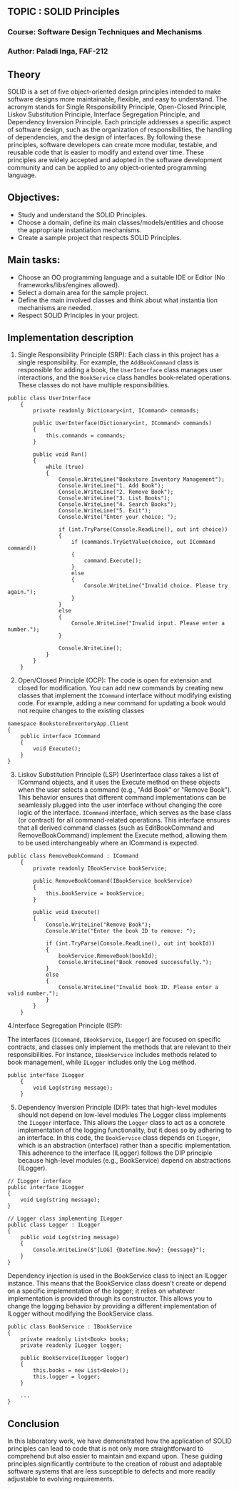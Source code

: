 ﻿## TOPIC : SOLID Principles
### Course: Software Design Techniques and Mechanisms
### Author: Paladi Inga, FAF-212

## Theory
 SOLID is a set of five object-oriented design principles intended to make software designs more maintainable, flexible, and easy to understand. The acronym stands for Single Responsibility Principle, Open-Closed Principle, Liskov Substitution Principle, Interface Segregation Principle, and Dependency Inversion Principle. Each principle addresses a specific aspect of software design, such as the organization of responsibilities, the handling of dependencies, and the design of interfaces. By following these principles, software developers can create more modular, testable, and reusable code that is easier to modify and extend over time. These principles are widely accepted and adopted in the software development community and can be applied to any object-oriented programming language.


## Objectives:
* Study and understand the SOLID Principles.
*  Choose a domain, define its main classes/models/entities and choose the appropriate instantiation mechanisms.
*  Create a sample project that respects SOLID Principles.

## Main tasks:
* Choose an OO programming language and a suitable IDE or Editor (No frameworks/libs/engines allowed).
* Select a domain area for the sample project.
* Define the main involved classes and think about what instantia
tion mechanisms are needed.
*  Respect SOLID Principles in your project.



## Implementation description
1. Single Responsibility Principle (SRP):
Each class in this project has a single responsibility.
For example, the `AddBookCommand` class is responsible for 
adding a book, the `UserInterface` class manages user
interactions, and the `BookService` class handles
book-related operations. These classes do not have
multiple responsibilities.
```
public class UserInterface
    {
        private readonly Dictionary<int, ICommand> commands;

        public UserInterface(Dictionary<int, ICommand> commands)
        {
            this.commands = commands;
        }

        public void Run()
        {
            while (true)
            {
                Console.WriteLine("Bookstore Inventory Management");
                Console.WriteLine("1. Add Book");
                Console.WriteLine("2. Remove Book");
                Console.WriteLine("3. List Books");
                Console.WriteLine("4. Search Books");
                Console.WriteLine("5. Exit");
                Console.Write("Enter your choice: ");

                if (int.TryParse(Console.ReadLine(), out int choice))
                {
                    if (commands.TryGetValue(choice, out ICommand command))
                    {
                        command.Execute();
                    }
                    else
                    {
                        Console.WriteLine("Invalid choice. Please try again.");
                    }
                }
                else
                {
                    Console.WriteLine("Invalid input. Please enter a number.");
                }

                Console.WriteLine();
            }
        }
    }
``` 
2. Open/Closed Principle (OCP):
The code is open for extension and closed for 
modification. You can add new commands by creating new 
classes that implement the `ICommand` interface without 
modifying existing code. For example, adding a new command 
for updating a book would not require changes to the existing
classes
```
namespace BookstoreInventoryApp.Client
{
    public interface ICommand
    {
        void Execute();
    }
}

```
3. Liskov Substitution Principle (LSP)
UserInterface class takes a list of ICommand objects, 
and it uses the Execute method on these objects when 
the user selects a command (e.g., "Add Book" or
"Remove Book"). This behavior ensures that different 
command implementations can be seamlessly plugged into 
the user interface without 
changing the core logic of the interface.
    `ICommand` interface, which serves as the base class (or contract) for all command-related operations. This interface ensures that all derived command classes (such as EditBookCommand and RemoveBookCommand) implement the Execute method, allowing them to be used interchangeably
where an ICommand is expected.
```
public class RemoveBookCommand : ICommand
    {
        private readonly IBookService bookService;

        public RemoveBookCommand(IBookService bookService)
        {
            this.bookService = bookService;
        }

        public void Execute()
        {
            Console.WriteLine("Remove Book");
            Console.Write("Enter the book ID to remove: ");

            if (int.TryParse(Console.ReadLine(), out int bookId))
            {
                bookService.RemoveBook(bookId);
                Console.WriteLine("Book removed successfully.");
            }
            else
            {
                Console.WriteLine("Invalid book ID. Please enter a valid number.");
            }
        }
    }
```
4.Interface Segregation Principle (ISP):

The interfaces (`ICommand`, `IBookService`, `ILogger`) are
focused on specific contracts, and classes only implement
the methods that are relevant to their responsibilities. 
For instance, `IBookService` includes methods 
related to book
management, 
while `ILogger` includes only the Log method.
```
public interface ILogger
    {
        void Log(string message);
    }
```
5. Dependency Inversion Principle (DIP):
tates that high-level modules should not depend on low-level modules
The Logger class implements the `ILogger` interface.
This allows the `Logger` class to act as a concrete 
implementation of the logging functionality, but it does so by adhering to an interface.
In this code, the `BookService` class depends on `ILogger`,
which is an abstraction (interface) rather than a specific implementation.
This adherence to the interface (ILogger) follows the DIP principle because high-level modules (e.g., BookService) depend on abstractions 
(ILogger).
```
// ILogger interface
public interface ILogger
{
    void Log(string message);
}

// Logger class implementing ILogger
public class Logger : ILogger
{
    public void Log(string message)
    {
        Console.WriteLine($"[LOG] {DateTime.Now}: {message}");
    }
}

```
Dependency injection is used in the BookService class to inject an ILogger instance.
This means that the BookService class doesn't create or depend on a specific
implementation of the logger;
it relies on whatever implementation is provided through its constructor.
This allows you to change the logging behavior by providing a different 
implementation of ILogger without modifying the BookService class.
```
public class BookService : IBookService
{
    private readonly List<Book> books;
    private readonly ILogger logger;

    public BookService(ILogger logger)
    {
        this.books = new List<Book>();
        this.logger = logger; 
    }

    ...
}
```
## Conclusion
In this laboratory work, we have demonstrated how the application of SOLID principles can lead to code that is not only more straightforward to comprehend but also easier to maintain and expand upon. These guiding principles significantly contribute to the creation of robust and adaptable software systems that are less susceptible to defects and more readily adjustable to evolving requirements.
